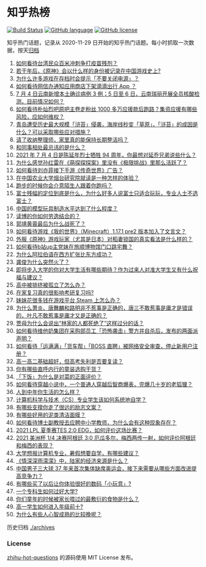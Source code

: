 # 知乎热榜
[![Build Status](https://github.com/ToWeLong/zhihu-hot-questions/workflows/CI/badge.svg)](https://github.com/ToWeLong/zhihu-hot-questions/actions)
[![GitHub language](https://img.shields.io/badge/language-golang-orange.svg)](https://golang.org/)
[![GitHub license](https://img.shields.io/github/license/ToWeLong/zhihu-hot-questions)](https://github.com/ToWeLong/zhihu-hot-questions/blob/main/LICENSE)

知乎热门话题，记录从 2020-11-29 日开始的知乎热门话题。每小时抓取一次数据，按天[归档](./archives)

<!-- BEGIN -->

1. [如何看待台湾民众百米冲刺争打疫苗残剂？](https://www.zhihu.com/question/469960214)
1. [若干年后，《原神》会以什么样的身份被记录在中国游戏史上?](https://www.zhihu.com/question/469448582)
1. [为什么许多游戏在存档时会提示「不要关闭电源」？](https://www.zhihu.com/question/469514688)
1. [如何看待网信办通知应用商店下架滴滴出行 App ？](https://www.zhihu.com/question/470015739)
1. [7 月 4 日云南新增本土确诊病例 3 例；5 日至 6 日，云南瑞丽开展全员核酸检测，目前情况如何？](https://www.zhihu.com/question/470089816)
1. [如何看待朴灿烈吧原吧主卷走粉丝 1000 多万应援款后跑路？集资应援有哪些风险，应如何维权？](https://www.zhihu.com/question/469617778)
1. [青岛遭受历史最大规模「浒苔」侵袭，海岸线秒变「草原」，「浒苔」的成因是什么？可以采取哪些应对措施？](https://www.zhihu.com/question/468731794)
1. [请了收纳整理师，家里真的能保持长期整洁吗？](https://www.zhihu.com/question/446527016)
1. [和同事相处最忌讳的是什么？](https://www.zhihu.com/question/294492493)
1. [2021 年 7 月 4 日是陈延年烈士牺牲 94 周年，你最想对延乔兄弟说些什么？](https://www.zhihu.com/question/469914836)
1. [为什么感觉孙红雷在《萌探探探案》里没有《极限挑战》里那么活跃了？](https://www.zhihu.com/question/467421033)
1. [如何看待刘亦菲接下手游《传奇世界》广告？](https://www.zhihu.com/question/469422532)
1. [在中国农业大学烟台研究院就读是一种怎样的体验？](https://www.zhihu.com/question/395900199)
1. [跑步的时候你会介意陌生人跟着你跑吗？](https://www.zhihu.com/question/466187680)
1. [富士残幅的定位到底是什么，为什么好多人说富士只适合玩玩，专业人士不选富士？](https://www.zhihu.com/question/470044599)
1. [中国的模型玩具制造水平达到了什么程度？](https://www.zhihu.com/question/40669780)
1. [读博的你如何劳逸结合的？](https://www.zhihu.com/question/460861080)
1. [郭靖黄蓉最后为什么战死了？](https://www.zhihu.com/question/468610755)
1. [如何看待游戏《我的世界》（Minecraft）1.17.1 pre2 版本加入了文言文？](https://www.zhihu.com/question/469226186)
1. [外服《原神》游戏玩家（尤其是日本）对稻妻锁国的真实看法是什么样的？](https://www.zhihu.com/question/469647926)
1. [如何看待b站up主党妹在旅顺博物馆门口跳宅舞？](https://www.zhihu.com/question/469738970)
1. [为什么阿拉伯语在西方扩张比东方成功？](https://www.zhihu.com/question/464466767)
1. [龚俊为什么突然火了？](https://www.zhihu.com/question/469659869)
1. [即将步入大学的你对大学生活有哪些期待？作为过来人对准大学生又有什么祝福与建议？](https://www.zhihu.com/question/469460738)
1. [高中被排挤被孤立了怎么办？](https://www.zhihu.com/question/466031743)
1. [在家复习真的很影响考研复习吗?](https://www.zhihu.com/question/465680815)
1. [妹妹花很多钱在游戏平台 Steam 上怎么办？](https://www.zhihu.com/question/467965628)
1. [为什么萧炎、唐舞麟和路明非不惹事是正确的，唐三不敢惹事是庸才是错误的，叶凡不敢惹事是庸才又是正确的？](https://www.zhihu.com/question/469255466)
1. [贾母为什么会说出“林家的人都死绝了”这样过分的话？](https://www.zhihu.com/question/468517059)
1. [如何看待维他奶集团在采购部员工「恐怖袭击」警方并自杀后，发布的两面派声明？](https://www.zhihu.com/question/469732478)
1. [如何看待「运满满」「货车帮」「BOSS 直聘」被网络安全审查，停止新用户注册？](https://www.zhihu.com/question/470104949)
1. [高一高二基础超好，但高考失利是否要复读？](https://www.zhihu.com/question/467953916)
1. [你有哪些直呼内行的童装选购干货？](https://www.zhihu.com/question/426278534)
1. [「下饭」为什么是对菜的正面评价？](https://www.zhihu.com/question/468067386)
1. [如何看待穿越小说中，一个普通人穿越后智商爆表，完爆几十岁的老狐狸？](https://www.zhihu.com/question/376857581)
1. [人到中年你生活的怎么样？](https://www.zhihu.com/question/469317566)
1. [计算机科学与技术（CS）专业学生该如何系统地自学？](https://www.zhihu.com/question/37321190)
1. [有哪些支撑你走了很远的励志文案？](https://www.zhihu.com/question/460253646)
1. [有哪些好用的泥类清洁面膜？](https://www.zhihu.com/question/40798375)
1. [如何看待博士副教授去应聘中小学教师，为什么会有这种现象存在？](https://www.zhihu.com/question/469006927)
1. [2021 LPL 夏季赛TES 2:0 EDG，如何评价这场比赛？](https://www.zhihu.com/question/469986525)
1. [2021 美洲杯 1/4 决赛阿根廷 3:0 厄瓜多尔，梅西两传一射，如何评价阿根廷和梅西的表现？](https://www.zhihu.com/question/469925866)
1. [大学想报计算机专业，暑假想要自学，有哪些建议？](https://www.zhihu.com/question/464771225)
1. [《情深深雨濛濛》中，陆家的经济来源是什么？](https://www.zhihu.com/question/54479741)
1. [中国男子三大球 37 年来首次集体缺席奥运会，接下来需要从哪些方面改进提高竞争力？](https://www.zhihu.com/question/469581004)
1. [有哪些买了以后让你体验很好的数码「小玩意」?](https://www.zhihu.com/question/373192788)
1. [一个专科生如何过好大学?](https://www.zhihu.com/question/465577553)
1. [你们童年的时候被家长喂过的最敷衍的食物是什么？](https://www.zhihu.com/question/462844792)
1. [高一学生如何进入年级前十?](https://www.zhihu.com/question/426078063)
1. [为什么有些人心智成熟的比较晚呢？](https://www.zhihu.com/question/283077831)

<!-- END -->

历史归档 [./archives](./archives)


### License
[zhihu-hot-questions](https://github.com/towelong/zhihu-hot-questions) 的源码使用 MIT License 发布。